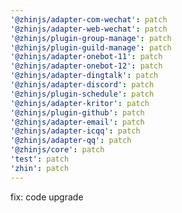 ```yaml
---
'@zhinjs/adapter-com-wechat': patch
'@zhinjs/adapter-web-wechat': patch
'@zhinjs/plugin-group-manage': patch
'@zhinjs/plugin-guild-manage': patch
'@zhinjs/adapter-onebot-11': patch
'@zhinjs/adapter-onebot-12': patch
'@zhinjs/adapter-dingtalk': patch
'@zhinjs/adapter-discord': patch
'@zhinjs/plugin-schedule': patch
'@zhinjs/adapter-kritor': patch
'@zhinjs/plugin-github': patch
'@zhinjs/adapter-email': patch
'@zhinjs/adapter-icqq': patch
'@zhinjs/adapter-qq': patch
'@zhinjs/core': patch
'test': patch
'zhin': patch
---
```


fix: code upgrade
